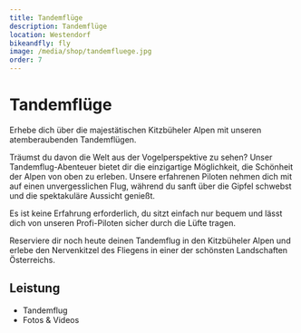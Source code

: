 ```yaml
---
title: Tandemflüge
description: Tandemflüge
location: Westendorf
bikeandfly: fly
image: /media/shop/tandemfluege.jpg
order: 7
---
```


# Tandemflüge

Erhebe dich über die majestätischen Kitzbüheler Alpen mit unseren atemberaubenden Tandemflügen. 

Träumst du davon die Welt aus der Vogelperspektive zu sehen? Unser Tandemflug-Abenteuer bietet dir die einzigartige Möglichkeit, die Schönheit der Alpen von oben zu erleben. Unsere erfahrenen Piloten nehmen dich mit auf einen unvergesslichen Flug, während du sanft über die Gipfel schwebst und die spektakuläre Aussicht genießt. 

Es ist keine Erfahrung erforderlich, du sitzt einfach nur bequem und lässt dich von unseren Profi-Piloten sicher durch die Lüfte tragen.

Reserviere dir noch heute deinen Tandemflug in den Kitzbüheler Alpen und erlebe den Nervenkitzel des Fliegens in einer der schönsten Landschaften Österreichs. 


## Leistung

-	Tandemflug
-	Fotos & Videos

<ContentImageGallery path="/media/shop/gallerie/"/>
